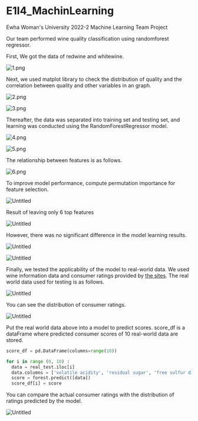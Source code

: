 # E1I4_MachinLearning
Ewha Woman's University 2022-2 Machine Learning Team Project

Our team performed wine quality classification using randomforest regressor.

First, We got the data of redwine and whitewine.

![1.png](ReadMe%20md%2059ae4d4c8f24482bb9982fdfc4732ba5/1.png)

Next, we used matplot library to check the distribution of quality and the correlation between quality and other variables in an graph.

![2.png](ReadMe%20md%2059ae4d4c8f24482bb9982fdfc4732ba5/2.png)

![3.png](ReadMe%20md%2059ae4d4c8f24482bb9982fdfc4732ba5/3.png)

Thereafter, the data was separated into training set and testing set, and learning was conducted using the RandomForestRegressor model.

![4.png](ReadMe%20md%2059ae4d4c8f24482bb9982fdfc4732ba5/4.png)

![5.png](ReadMe%20md%2059ae4d4c8f24482bb9982fdfc4732ba5/5.png)

The relationship between features is as follows.

![6.png](ReadMe%20md%2059ae4d4c8f24482bb9982fdfc4732ba5/6.png)

To improve model performance, compute permutation importance for feature selection.

![Untitled](ReadMe%20md%2059ae4d4c8f24482bb9982fdfc4732ba5/Untitled.png)

Result of leaving only 6 top features

![Untitled](ReadMe%20md%2059ae4d4c8f24482bb9982fdfc4732ba5/Untitled%201.png)

However, there was no significant difference in the model learning results.

![Untitled](ReadMe%20md%2059ae4d4c8f24482bb9982fdfc4732ba5/Untitled%202.png)

![Untitled](ReadMe%20md%2059ae4d4c8f24482bb9982fdfc4732ba5/Untitled%203.png)

Finally, we tested the applicability of the model to real-world data. We used wine information data and consumer ratings provided by [the sites](https://www.wine21.com/main.html). The real world data used for testing is as follows.

![Untitled](ReadMe%20md%2059ae4d4c8f24482bb9982fdfc4732ba5/Untitled%204.png)

You can see the distribution of consumer ratings.

![Untitled](ReadMe%20md%2059ae4d4c8f24482bb9982fdfc4732ba5/Untitled%205.png)

Put the real world data above into a model to predict scores. score_df is a dataFrame where predicted consumer scores of 10 real-world data are stored.

```python
score_df = pd.DataFrame(columns=range(10))

for i in range (0, 10) :
  data = real_test.iloc[i]
  data.columns = ['volatile acidity', 'residual sugar', 'free sulfur dioxide', 'total sulfur dioxide', 'sulphates', 'alcohol']
  score = forest.predict([data])
  score_df[i] = score
```

You can compare the actual consumer ratings with the distribution of ratings predicted by the model.

![Untitled](ReadMe%20md%2059ae4d4c8f24482bb9982fdfc4732ba5/Untitled%206.png)

